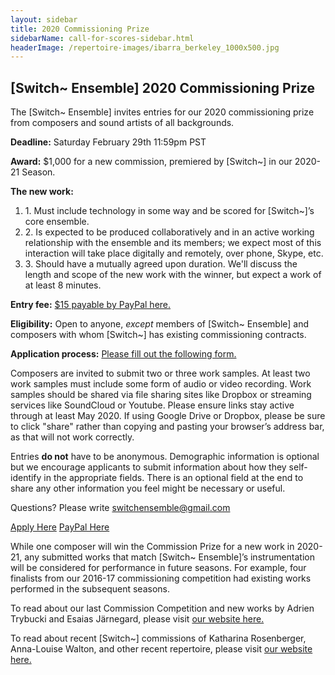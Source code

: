 ```yaml
---
layout: sidebar
title: 2020 Commissioning Prize
sidebarName: call-for-scores-sidebar.html
headerImage: /repertoire-images/ibarra_berkeley_1000x500.jpg
---
```


<h2 class="text-left">[Switch~ Ensemble] 2020 Commissioning Prize</h2>

The [Switch~ Ensemble] invites entries for our 2020 commissioning prize from composers and sound artists of all backgrounds.

**Deadline:** Saturday February 29th 11:59pm PST

**Award:** $1,000 for a new commission, premiered by [Switch~] in our 2020-21 Season.

**The new work:**

<div>
  <ol>
    <li>1. Must include technology in some way and be scored for [Switch~]’s core ensemble.</li>
    <li>2. Is expected to be produced collaboratively and in an active working relationship with the ensemble and its members; we expect most of this interaction will take place digitally and remotely, over phone, Skype, etc.</li>
    <li>3. Should have a mutually agreed upon duration. We'll discuss the length and scope of the new work with the winner, but expect a work of at least 8 minutes.</li>
    </ol>
</div>

**Entry fee:** [$15 payable by PayPal here.](https://www.paypal.com/cgi-bin/webscr?cmd=_s-xclick&hosted_button_id=72GF29HY3AUJ2)

**Eligibility:** Open to anyone, *except* members of [Switch~ Ensemble] and composers with whom [Switch~] has existing commissioning contracts.

**Application process:** [Please fill out the following form.](https://forms.gle/GoSK2q23rpvFSPDd8)

Composers are invited to submit two or three work samples. At least two work samples must include some form of audio or video recording. Work samples should be shared via file sharing sites like Dropbox or streaming services like SoundCloud or Youtube. Please ensure links stay active through at least May 2020. If using Google Drive or Dropbox, please be sure to click "share" rather than copying and pasting your browser’s address bar, as that will not work correctly.

Entries **do not** have to be anonymous. Demographic information is optional but we encourage applicants to submit information about how they self-identify in the appropriate fields. There is an optional field at the end to share any other information you feel might be necessary or useful.

Questions? Please write switchensemble@gmail.com

<a class="btn btn-round btn-lg btn-brand" href="https://forms.gle/GoSK2q23rpvFSPDd8">Apply Here</a> <a class="btn btn-round btn-lg btn-brand" href="https://www.paypal.com/cgi-bin/webscr?cmd=_s-xclick&hosted_button_id=72GF29HY3AUJ2">PayPal Here</a>

While one composer will win the Commission Prize for a new work in 2020-21, any submitted works that match [Switch~ Ensemble]’s instrumentation will be considered for performance in future seasons. For example, four finalists from our 2016-17 commissioning competition had existing works performed in the subsequent seasons.

To read about our last Commission Competition and new works by Adrien Trybucki and Esaias Järnegard, please visit [our website here.](http://www.switchensemble.com/blog/2017/01/15/commissioning-prize-winners.html)

To read about recent [Switch~] commissions of Katharina Rosenberger, Anna-Louise Walton, and other recent repertoire, please visit [our website here.](http://www.switchensemble.com/about/repertoire/)
